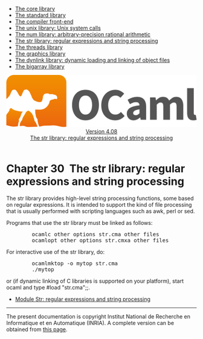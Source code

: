 <!-- ((! set title Manual !)) ((! set documentation !)) ((! set manual !)) ((! set nobreadcrumb !)) -->
<div class="manual content"><ul class="part_menu"><li><a href="core.html">The core library</a></li><li><a href="stdlib.html">The standard library</a></li><li><a href="parsing.html">The compiler front-end</a></li><li><a href="libunix.html">The unix library: Unix system calls</a></li><li><a href="libnum.html">The num library: arbitrary-precision rational arithmetic</a></li><li class="active"><a href="libstr.html">The str library: regular expressions and string processing</a></li><li><a href="libthreads.html">The threads library</a></li><li><a href="libgraph.html">The graphics library</a></li><li><a href="libdynlink.html">The dynlink library: dynamic loading and linking of object files</a></li><li><a href="libbigarray.html">The bigarray library</a></li></ul><header><nav class="toc brand"><a class="brand" href="https://ocaml.org/"><img src="colour-logo-gray.svg" class="svg" alt="OCaml"></a></nav><nav class="toc"><div class="toc_version"><a href="/docs" id="version-select">Version 4.08</a></div><div class="toc_title"><a href="#">The str library: regular expressions and string processing</a></div></nav></header>




<h1 class="chapter" id="sec567"><span>Chapter 30</span>&nbsp;&nbsp;The str library: regular expressions and string processing</h1>
<p>The <span class="c003">str</span> library provides high-level string processing functions,
some based on regular expressions. It is intended to support the kind
of file processing that is usually performed with scripting languages
such as <span class="c003">awk</span>, <span class="c003">perl</span> or <span class="c003">sed</span>.</p><p>Programs that use the <span class="c003">str</span> library must be linked as follows:
</p><pre>        ocamlc <span class="c009">other options</span> str.cma <span class="c009">other files</span>
        ocamlopt <span class="c009">other options</span> str.cmxa <span class="c009">other files</span>
</pre><p>
For interactive use of the <span class="c003">str</span> library, do:
</p><pre>        ocamlmktop -o mytop str.cma
        ./mytop
</pre><p>
or (if dynamic linking of C libraries is supported on your platform),
start <span class="c003">ocaml</span> and type <span class="c003">#load "str.cma";;</span>.</p><ul class="ftoc2"><li class="li-links">
<a href="../../api/4.08/Str.html">Module <span class="c003">Str</span>: regular expressions and string processing</a>
</li></ul>
<hr>





<div class="copyright">The present documentation is copyright Institut National de Recherche en Informatique et en Automatique (INRIA). A complete version can be obtained from <a href="http://caml.inria.fr/pub/docs/manual-ocaml/">this page</a>.</div></div>